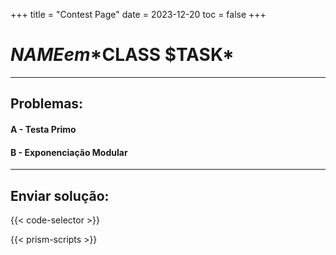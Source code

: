 +++
title = "Contest Page"
date = 2023-12-20
toc = false
+++
# $NAME em *$CLASS $TASK*

---

## Problemas:
#### A - Testa Primo
#### B - Exponenciação Modular

---

## Enviar solução:
{{< code-selector >}}

{{< prism-scripts >}}